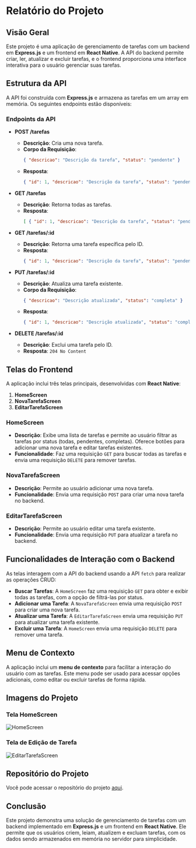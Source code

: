 # Relatório do Projeto

## Visão Geral

Este projeto é uma aplicação de gerenciamento de tarefas com um backend em **Express.js** e um frontend em **React Native**. A API do backend permite criar, ler, atualizar e excluir tarefas, e o frontend proporciona uma interface interativa para o usuário gerenciar suas tarefas.

## Estrutura da API

A API foi construída com **Express.js** e armazena as tarefas em um array em memória. Os seguintes endpoints estão disponíveis:

### Endpoints da API

- **POST /tarefas**
  - **Descrição**: Cria uma nova tarefa.
  - **Corpo da Requisição**:
    ```json
    { "descricao": "Descrição da tarefa", "status": "pendente" }
    ```
  - **Resposta**:
    ```json
    { "id": 1, "descricao": "Descrição da tarefa", "status": "pendente" }
    ```

- **GET /tarefas**
  - **Descrição**: Retorna todas as tarefas.
  - **Resposta**:
    ```json
    [ { "id": 1, "descricao": "Descrição da tarefa", "status": "pendente" }, ... ]
    ```

- **GET /tarefas/:id**
  - **Descrição**: Retorna uma tarefa específica pelo ID.
  - **Resposta**:
    ```json
    { "id": 1, "descricao": "Descrição da tarefa", "status": "pendente" }
    ```

- **PUT /tarefas/:id**
  - **Descrição**: Atualiza uma tarefa existente.
  - **Corpo da Requisição**:
    ```json
    { "descricao": "Descrição atualizada", "status": "completa" }
    ```
  - **Resposta**:
    ```json
    { "id": 1, "descricao": "Descrição atualizada", "status": "completa" }
    ```

- **DELETE /tarefas/:id**
  - **Descrição**: Exclui uma tarefa pelo ID.
  - **Resposta**: `204 No Content`

## Telas do Frontend

A aplicação inclui três telas principais, desenvolvidas com **React Native**:

1. **HomeScreen**
2. **NovaTarefaScreen**
3. **EditarTarefaScreen**

### HomeScreen

- **Descrição**: Exibe uma lista de tarefas e permite ao usuário filtrar as tarefas por status (todas, pendentes, completas). Oferece botões para adicionar uma nova tarefa e editar tarefas existentes.
- **Funcionalidade**: Faz uma requisição `GET` para buscar todas as tarefas e envia uma requisição `DELETE` para remover tarefas.

### NovaTarefaScreen

- **Descrição**: Permite ao usuário adicionar uma nova tarefa.
- **Funcionalidade**: Envia uma requisição `POST` para criar uma nova tarefa no backend.

### EditarTarefaScreen

- **Descrição**: Permite ao usuário editar uma tarefa existente.
- **Funcionalidade**: Envia uma requisição `PUT` para atualizar a tarefa no backend.

## Funcionalidades de Interação com o Backend

As telas interagem com a API do backend usando a API `fetch` para realizar as operações CRUD:

- **Buscar Tarefas**: A `HomeScreen` faz uma requisição `GET` para obter e exibir todas as tarefas, com a opção de filtrá-las por status.
- **Adicionar uma Tarefa**: A `NovaTarefaScreen` envia uma requisição `POST` para criar uma nova tarefa.
- **Atualizar uma Tarefa**: A `EditarTarefaScreen` envia uma requisição `PUT` para atualizar uma tarefa existente.
- **Excluir uma Tarefa**: A `HomeScreen` envia uma requisição `DELETE` para remover uma tarefa.

## Menu de Contexto

A aplicação inclui um **menu de contexto** para facilitar a interação do usuário com as tarefas. Este menu pode ser usado para acessar opções adicionais, como editar ou excluir tarefas de forma rápida.

## Imagens do Projeto

### Tela HomeScreen
![HomeScreen](./frontend/assets/Imagem1.jpeg)

### Tela de Edição de Tarefa
![EditarTarefaScreen](./frontend/assets/Imagem2.jpeg)

## Repositório do Projeto

Você pode acessar o repositório do projeto [aqui](https://github.com/LucasKMS/exercicio-1-react-native.git).

## Conclusão

Este projeto demonstra uma solução de gerenciamento de tarefas com um backend implementado em **Express.js** e um frontend em **React Native**. Ele permite que os usuários criem, leiam, atualizem e excluam tarefas, com os dados sendo armazenados em memória no servidor para simplicidade.
